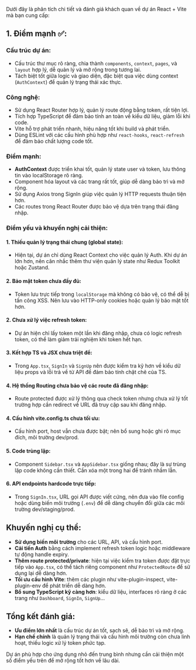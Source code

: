 Dưới đây là phân tích chi tiết và đánh giá khách quan về dự án React + Vite mà bạn cung cấp:

## 1. Điểm mạnh ✅:

### Cấu trúc dự án:

- Cấu trúc thư mục rõ ràng, chia thành `components`, `context`, `pages`, và `layout` hợp lý, dễ quản lý và mở rộng trong tương lai.
- Tách biệt tốt giữa logic và giao diện, đặc biệt qua việc dùng context (`AuthContext`) để quản lý trạng thái xác thực.

### Công nghệ:

- Sử dụng React Router hợp lý, quản lý route động bằng token, rất tiện lợi.
- Tích hợp TypeScript để đảm bảo tính an toàn về kiểu dữ liệu, giảm lỗi khi code.
- Vite hỗ trợ phát triển nhanh, hiệu năng tốt khi build và phát triển.
- Dùng ESLint với các cấu hình phù hợp như `react-hooks`, `react-refresh` để đảm bảo chất lượng code tốt.

### Điểm mạnh:

- **AuthContext** được triển khai tốt, quản lý state user và token, lưu thông tin vào localStorage rõ ràng.
- Component hóa layout và các trang rất tốt, giúp dễ dàng bảo trì và mở rộng.
- Sử dụng Axios trong SignIn giúp việc quản lý HTTP requests thuận tiện hơn.
- Các routes trong React Router được bảo vệ dựa trên trạng thái đăng nhập.

### Điểm yếu và khuyến nghị cải thiện:

#### 1. **Thiếu quản lý trạng thái chung (global state):**

- Hiện tại, dự án chỉ dùng React Context cho việc quản lý Auth. Khi dự án lớn hơn, nên cân nhắc thêm thư viện quản lý state như Redux Toolkit hoặc Zustand.

#### 2. **Bảo mật token chưa đầy đủ:**

- Token lưu trực tiếp trong `localStorage` mà không có bảo vệ, có thể dễ bị tấn công XSS. Nên lưu vào HTTP-only cookies hoặc quản lý bảo mật tốt hơn.

#### 2. **Chưa xử lý việc refresh token:**

- Dự án hiện chỉ lấy token một lần khi đăng nhập, chưa có logic refresh token, có thể làm giảm trải nghiệm khi token hết hạn.

#### 3. **Kết hợp TS và JSX chưa triệt để:**

- Trong `App.tsx`, `SignIn` và `SignUp` nên được kiểm tra kỹ hơn về kiểu dữ liệu props và lỗi trả về từ API để đảm bảo tính chặt chẽ của TS.

#### 4. **Hệ thống Routing chưa bảo vệ các route đã đăng nhập:**

- Route protected được xử lý thông qua check token nhưng chưa xử lý tốt trường hợp cần redirect về URL đã truy cập sau khi đăng nhập.

#### 4. **Cấu hình vite.config.ts chưa tối ưu:**

- Cấu hình port, host vẫn chưa được bật; nên bổ sung hoặc ghi rõ mục đích, môi trường dev/prod.

#### 5. **Code trùng lặp:**

- Component `Sidebar.tsx` và `AppSidebar.tsx` giống nhau; đây là sự trùng lặp code không cần thiết. Cần xóa một trong hai để tránh nhầm lẫn.

#### 6. **API endpoints hardcode trực tiếp:**

- Trong `SignIn.tsx`, URL gọi API được viết cứng, nên đưa vào file config hoặc dùng biến môi trường (`.env`) để dễ dàng chuyển đổi giữa các môi trường dev/staging/prod.

## Khuyến nghị cụ thể:

- **Sử dụng biến môi trường** cho các URL, API, và cấu hình port.
- **Cải tiến Auth** bằng cách implement refresh token logic hoặc middleware tự động handle expiry.
- **Thêm route protected/private**: hiện tại việc kiểm tra token được đặt trực tiếp vào `App.tsx`, có thể tách riêng component như `ProtectedRoute` để sử dụng lại dễ dàng hơn.
- **Tối ưu cấu hình Vite**: thêm các plugin như vite-plugin-inspect, vite-plugin-env để phát triển dễ dàng hơn.
- **Bổ sung TypeScript kỹ càng hơn**: kiểu dữ liệu, interfaces rõ ràng ở các trang như `Dashboard`, `SignIn`, `SignUp`…

## Tổng kết đánh giá:

- **Ưu điểm lớn nhất** là cấu trúc dự án tốt, sạch sẽ, dễ bảo trì và mở rộng.
- **Hạn chế chính** là quản lý trạng thái và cấu hình môi trường còn chưa linh hoạt, thiếu logic xử lý token phức tạp.

Dự án phù hợp cho ứng dụng nhỏ đến trung bình nhưng cần cải thiện một số điểm yếu trên để mở rộng tốt hơn về lâu dài.
